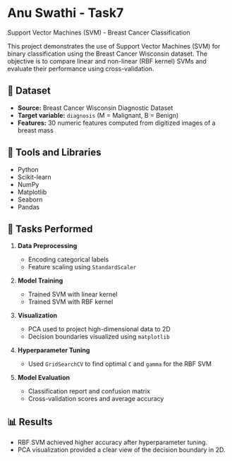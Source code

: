 # Anu Swathi - Task7
 Support Vector Machines (SVM) - Breast Cancer Classification

This project demonstrates the use of Support Vector Machines (SVM) for binary classification using the Breast Cancer Wisconsin dataset. The objective is to compare linear and non-linear (RBF kernel) SVMs and evaluate their performance using cross-validation.

## 📁 Dataset

- **Source:** Breast Cancer Wisconsin Diagnostic Dataset
- **Target variable:** `diagnosis` (M = Malignant, B = Benign)
- **Features:** 30 numeric features computed from digitized images of a breast mass

## 🧰 Tools and Libraries

- Python
- Scikit-learn
- NumPy
- Matplotlib
- Seaborn
- Pandas

## 🚀 Tasks Performed

1. **Data Preprocessing**
   - Encoding categorical labels
   - Feature scaling using `StandardScaler`

2. **Model Training**
   - Trained SVM with linear kernel
   - Trained SVM with RBF kernel

3. **Visualization**
   - PCA used to project high-dimensional data to 2D
   - Decision boundaries visualized using `matplotlib`

4. **Hyperparameter Tuning**
   - Used `GridSearchCV` to find optimal `C` and `gamma` for the RBF SVM

5. **Model Evaluation**
   - Classification report and confusion matrix
   - Cross-validation scores and average accuracy

## 📊 Results

- RBF SVM achieved higher accuracy after hyperparameter tuning.
- PCA visualization provided a clear view of the decision boundary in 2D.

